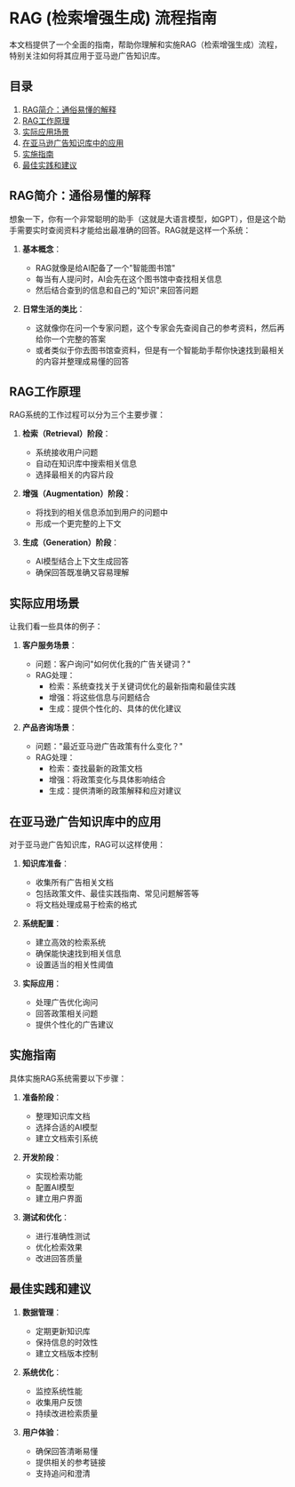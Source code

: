 # RAG (检索增强生成) 流程指南

本文档提供了一个全面的指南，帮助你理解和实施RAG（检索增强生成）流程，特别关注如何将其应用于亚马逊广告知识库。

## 目录
1. [RAG简介：通俗易懂的解释](#rag简介通俗易懂的解释)
2. [RAG工作原理](#rag工作原理)
3. [实际应用场景](#实际应用场景)
4. [在亚马逊广告知识库中的应用](#在亚马逊广告知识库中的应用)
5. [实施指南](#实施指南)
6. [最佳实践和建议](#最佳实践和建议)

## RAG简介：通俗易懂的解释

想象一下，你有一个非常聪明的助手（这就是大语言模型，如GPT），但是这个助手需要实时查阅资料才能给出最准确的回答。RAG就是这样一个系统：

1. **基本概念**：
   - RAG就像是给AI配备了一个"智能图书馆"
   - 每当有人提问时，AI会先在这个图书馆中查找相关信息
   - 然后结合查到的信息和自己的"知识"来回答问题

2. **日常生活的类比**：
   - 这就像你在问一个专家问题，这个专家会先查阅自己的参考资料，然后再给你一个完整的答案
   - 或者类似于你去图书馆查资料，但是有一个智能助手帮你快速找到最相关的内容并整理成易懂的回答

## RAG工作原理

RAG系统的工作过程可以分为三个主要步骤：

1. **检索（Retrieval）阶段**：
   - 系统接收用户问题
   - 自动在知识库中搜索相关信息
   - 选择最相关的内容片段

2. **增强（Augmentation）阶段**：
   - 将找到的相关信息添加到用户的问题中
   - 形成一个更完整的上下文

3. **生成（Generation）阶段**：
   - AI模型结合上下文生成回答
   - 确保回答既准确又容易理解

## 实际应用场景

让我们看一些具体的例子：

1. **客户服务场景**：
   - 问题：客户询问"如何优化我的广告关键词？"
   - RAG处理：
     * 检索：系统查找关于关键词优化的最新指南和最佳实践
     * 增强：将这些信息与问题结合
     * 生成：提供个性化的、具体的优化建议

2. **产品咨询场景**：
   - 问题："最近亚马逊广告政策有什么变化？"
   - RAG处理：
     * 检索：查找最新的政策文档
     * 增强：将政策变化与具体影响结合
     * 生成：提供清晰的政策解释和应对建议

## 在亚马逊广告知识库中的应用

对于亚马逊广告知识库，RAG可以这样使用：

1. **知识库准备**：
   - 收集所有广告相关文档
   - 包括政策文件、最佳实践指南、常见问题解答等
   - 将文档处理成易于检索的格式

2. **系统配置**：
   - 建立高效的检索系统
   - 确保能快速找到相关信息
   - 设置适当的相关性阈值

3. **实际应用**：
   - 处理广告优化询问
   - 回答政策相关问题
   - 提供个性化的广告建议

## 实施指南

具体实施RAG系统需要以下步骤：

1. **准备阶段**：
   - 整理知识库文档
   - 选择合适的AI模型
   - 建立文档索引系统

2. **开发阶段**：
   - 实现检索功能
   - 配置AI模型
   - 建立用户界面

3. **测试和优化**：
   - 进行准确性测试
   - 优化检索效果
   - 改进回答质量

## 最佳实践和建议

1. **数据管理**：
   - 定期更新知识库
   - 保持信息的时效性
   - 建立文档版本控制

2. **系统优化**：
   - 监控系统性能
   - 收集用户反馈
   - 持续改进检索质量

3. **用户体验**：
   - 确保回答清晰易懂
   - 提供相关的参考链接
   - 支持追问和澄清
